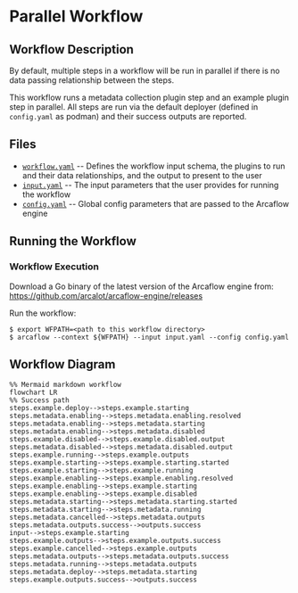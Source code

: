 # Parallel Workflow

## Workflow Description

By default, multiple steps in a workflow will be run in parallel if there is no data passing relationship between the steps. 

This workflow runs a metadata collection plugin step and an example plugin step in parallel. All steps are run via the default deployer (defined in `config.yaml` as podman) and their success outputs are reported.

## Files

- [`workflow.yaml`](workflow.yaml) -- Defines the workflow input schema, the plugins to run
  and their data relationships, and the output to present to the user
- [`input.yaml`](input.yaml) -- The input parameters that the user provides for running
  the workflow
- [`config.yaml`](config.yaml) -- Global config parameters that are passed to the Arcaflow
  engine
                     
## Running the Workflow

### Workflow Execution

Download a Go binary of the latest version of the Arcaflow engine from: https://github.com/arcalot/arcaflow-engine/releases
 
Run the workflow:
```
$ export WFPATH=<path to this workflow directory>
$ arcaflow --context ${WFPATH} --input input.yaml --config config.yaml
```

## Workflow Diagram
```mermaid
%% Mermaid markdown workflow
flowchart LR
%% Success path
steps.example.deploy-->steps.example.starting
steps.metadata.enabling-->steps.metadata.enabling.resolved
steps.metadata.enabling-->steps.metadata.starting
steps.metadata.enabling-->steps.metadata.disabled
steps.example.disabled-->steps.example.disabled.output
steps.metadata.disabled-->steps.metadata.disabled.output
steps.example.running-->steps.example.outputs
steps.example.starting-->steps.example.starting.started
steps.example.starting-->steps.example.running
steps.example.enabling-->steps.example.enabling.resolved
steps.example.enabling-->steps.example.starting
steps.example.enabling-->steps.example.disabled
steps.metadata.starting-->steps.metadata.starting.started
steps.metadata.starting-->steps.metadata.running
steps.metadata.cancelled-->steps.metadata.outputs
steps.metadata.outputs.success-->outputs.success
input-->steps.example.starting
steps.example.outputs-->steps.example.outputs.success
steps.example.cancelled-->steps.example.outputs
steps.metadata.outputs-->steps.metadata.outputs.success
steps.metadata.running-->steps.metadata.outputs
steps.metadata.deploy-->steps.metadata.starting
steps.example.outputs.success-->outputs.success
```
